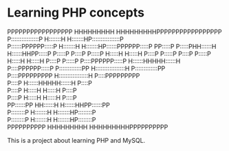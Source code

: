 # Learning PHP concepts

PPPPPPPPPPPPPPPPP   HHHHHHHHH     HHHHHHHHHPPPPPPPPPPPPPPPPP   
P::::::::::::::::P  H:::::::H     H:::::::HP::::::::::::::::P  
P::::::PPPPPP:::::P H:::::::H     H:::::::HP::::::PPPPPP:::::P 
PP:::::P     P:::::PHH::::::H     H::::::HHPP:::::P     P:::::P
  P::::P     P:::::P  H:::::H     H:::::H    P::::P     P:::::P
  P::::P     P:::::P  H:::::H     H:::::H    P::::P     P:::::P
  P::::PPPPPP:::::P   H::::::HHHHH::::::H    P::::PPPPPP:::::P 
  P:::::::::::::PP    H:::::::::::::::::H    P:::::::::::::PP  
  P::::PPPPPPPPP      H:::::::::::::::::H    P::::PPPPPPPPP    
  P::::P              H::::::HHHHH::::::H    P::::P            
  P::::P              H:::::H     H:::::H    P::::P            
  P::::P              H:::::H     H:::::H    P::::P            
PP::::::PP          HH::::::H     H::::::HHPP::::::PP          
P::::::::P          H:::::::H     H:::::::HP::::::::P          
P::::::::P          H:::::::H     H:::::::HP::::::::P          
PPPPPPPPPP          HHHHHHHHH     HHHHHHHHHPPPPPPPPPP 

This is a project about learning PHP and MySQL.